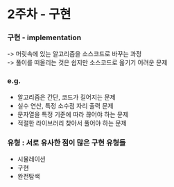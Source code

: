 # 2주차 -  구현

### 구현 - implementation
-> 머릿속에 있는 알고리즘을 소스코드로 바꾸는 과정
<br>
-> 풀이를 떠올리는 것은 쉽지만 소스코드로 옮기기 어려운 문제


### e.g.

- 알고리즘은 간단, 코드가 길어지는 문제
- 실수 연산, 특정 소수점 자리 출력 문제
- 문자열을 특정 기준에 따라 끊어야 하는 문제
- 적절한 라이브러리 찾아서 풀어야 하는 문제

### 유형 : 서로 유사한 점이 많은 구현 유형들
- 시뮬레이션
- 구현
- 완전탐색


